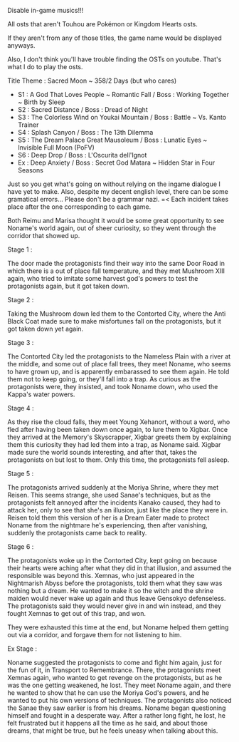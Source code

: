 Disable in-game musics!!!

All osts that aren't Touhou are Pokémon or Kingdom Hearts osts. 

If they aren't from any of those titles, the game name would be displayed anyways.

Also, I don't think you'll have trouble finding the OSTs on youtube. That's what I do to play the osts.

Title Theme : Sacred Moon ~ 358/2 Days
(but who cares)

- S1 : A God That Loves People ~ Romantic Fall / Boss : Working Together ~ Birth by Sleep
- S2 : Sacred Distance / Boss : Dread of Night
- S3 : The Colorless Wind on Youkai Mountain / Boss : Battle ~ Vs. Kanto Trainer
- S4 : Splash Canyon / Boss : The 13th Dilemma
- S5 : The Dream Palace Great Mausoleum / Boss : Lunatic Eyes ~ Invisible Full Moon (PoFV)
- S6 : Deep Drop / Boss : L'Oscurita dell'Ignot
- Ex : Deep Anxiety / Boss : Secret God Matara ~ Hidden Star in Four Seasons

Just so you get what's going on without relying on the ingame dialogue I have yet to make. Also, despite my decent english level, there can be some gramatical errors... Please don't be a grammar nazi. =<
Each incident takes place after the one corresponding to each game.

Both Reimu and Marisa thought it would be some great opportunity to see Noname's world again, out of sheer curiosity, so they went through the corridor that showed up.

Stage 1 :

The door made the protagonists find their way into the same Door Road in which there is a out of place fall temperature, and they met Mushroom XIII again, who tried to imitate some harvest god's powers to test the protagonists again, but it got taken down.

Stage 2 :

Taking the Mushroom down led them to the Contorted City, where the Anti Black Coat made sure to make misfortunes fall on the protagonists, but it got taken down yet again.

Stage 3 :

The Contorted City led the protagonists to the Nameless Plain with a river at the middle, and some out of place fall trees, they meet Noname, who seems to have grown up, and is apparently embarassed to see them again. He told them not to keep going, or they'll fall into a trap.
As curious as the protagonists were, they insisted, and took Noname down, who used the Kappa's water powers.

Stage 4 :

As they rise the cloud falls, they meet Young Xehanort, without a word, who fled after having been taken down once again, to lure them to Xigbar. Once they arrived at the Memory's Skyscrapper, Xigbar greets them by explaining them 
this curiosity they had led them into a trap, as Noname said. Xigbar made sure the world sounds interesting, and after that, takes the protagonists on but lost to them. Only this time, the protagonists fell asleep.

Stage 5 :

The protagonists arrived suddenly at the Moriya Shrine, where they met Reisen. This seems strange, she used Sanae's techniques, but as the protagonists felt annoyed after the incidents Kanako caused, they had to attack
her, only to see that she's an illusion, just like the place they were in. Reisen told them this version of her is a Dream Eater made to protect Noname from the nightmare he's experiencing, then after vanishing, suddenly the protagonists came back to reality.

Stage 6 :

The protagonists woke up in the Contorted City, kept going on because their hearts were aching after what they did in that illusion, and assumed the responsible was beyond this. Xemnas, who just appeared in the Nightmarish Abyss before the protagonists, told them what
they saw was nothing but a dream. He wanted to make it so the witch and the shrine maiden would never wake up again and thus leave Gensokyo defenseless. The protagonists said they would never give in and win instead, and they fought Xemnas to get out of this trap, and won.

They were exhausted this time at the end, but Noname helped them getting out via a corridor, and forgave them for not listening to him.

Ex Stage :

Noname suggested the protagonists to come and fight him again, just for the fun of it, in Transport to Remembrance. There, the protagonists meet Xemnas again, who wanted to get revenge on the protagonists, but as he was the one getting weakened, he lost.
They meet Noname again, and there he wanted to show that he can use the Moriya God's powers, and he wanted to put his own versions of techniques. The protagonists also noticed the Sanae they saw earlier is from his dreams. Noname began questioning himself and fought in a desperate way.
After a rather long fight, he lost, he felt frustrated but it happens all the time as he said, and about those dreams, that might be true, but he feels uneasy when talking about this.
